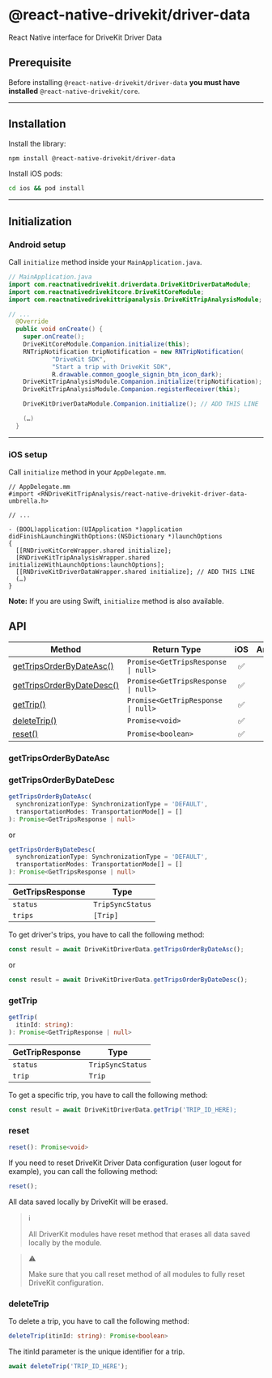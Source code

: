 # @react-native-drivekit/driver-data

React Native interface for DriveKit Driver Data

## Prerequisite

Before installing `@react-native-drivekit/driver-data` **you must have installed** `@react-native-drivekit/core`.

---

## Installation

Install the library:

```sh
npm install @react-native-drivekit/driver-data
```

Install iOS pods:

```sh
cd ios && pod install
```

---

## Initialization

### Android setup

Call `initialize` method inside your `MainApplication.java`.

```java
// MainApplication.java
import com.reactnativedrivekit.driverdata.DriveKitDriverDataModule;
import com.reactnativedrivekitcore.DriveKitCoreModule;
import com.reactnativedrivekittripanalysis.DriveKitTripAnalysisModule;

// ...
  @Override
  public void onCreate() {
    super.onCreate();
    DriveKitCoreModule.Companion.initialize(this);
    RNTripNotification tripNotification = new RNTripNotification(
            "DriveKit SDK",
            "Start a trip with DriveKit SDK",
            R.drawable.common_google_signin_btn_icon_dark);
    DriveKitTripAnalysisModule.Companion.initialize(tripNotification);
    DriveKitTripAnalysisModule.Companion.registerReceiver(this);

    DriveKitDriverDataModule.Companion.initialize(); // ADD THIS LINE

    (…)
  }
```
---

### iOS setup

Call `initialize` method in your `AppDelegate.mm`.

```objc
// AppDelegate.mm
#import <RNDriveKitTripAnalysis/react-native-drivekit-driver-data-umbrella.h>

// ...

- (BOOL)application:(UIApplication *)application didFinishLaunchingWithOptions:(NSDictionary *)launchOptions
{
  [[RNDriveKitCoreWrapper.shared initialize];
  [RNDriveKitTripAnalysisWrapper.shared initializeWithLaunchOptions:launchOptions];
  [[RNDriveKitDriverDataWrapper.shared initialize]; // ADD THIS LINE
  (…)
}
```

**Note:** If you are using Swift, `initialize` method is also available.



## API

| Method                                                     | Return Type                             | iOS | Android |
| ---------------------------------------------------------- | --------------------------------------- | :-: | :-----: |
| [getTripsOrderByDateAsc()](#gettripsorderbydateasc)        | `Promise<GetTripsResponse \| null>`     | ✅  |   ✅    |
| [getTripsOrderByDateDesc()](#gettripsorderbydatedesc)      | `Promise<GetTripsResponse \| null>`     | ✅  |   ✅    |
| [getTrip()](#gettrip)                                     | `Promise<GetTripResponse \| null>`      | ✅  |   ✅    |
| [deleteTrip()](#deletetrip)                                | `Promise<void>`                         | ✅  |   ✅    |
| [reset()](#reset)                                          | `Promise<boolean>`                      | ✅  |   ✅    |

### getTripsOrderByDateAsc
### getTripsOrderByDateDesc

```typescript
getTripsOrderByDateAsc(
  synchronizationType: SynchronizationType = 'DEFAULT',
  transportationModes: TransportationMode[] = []
): Promise<GetTripsResponse | null>
```
or
```typescript
getTripsOrderByDateDesc(
  synchronizationType: SynchronizationType = 'DEFAULT',
  transportationModes: TransportationMode[] = []
): Promise<GetTripsResponse | null>
```

| GetTripsResponse    | Type             |
| ------------------- | ---------------- |
| `status`            | `TripSyncStatus` |
| `trips`             | `[Trip]`         |

To get driver's trips, you have to call the following method:

```typescript
const result = await DriveKitDriverData.getTripsOrderByDateAsc();
```
or
```typescript
const result = await DriveKitDriverData.getTripsOrderByDateDesc();
```

### getTrip

```typescript
getTrip(
  itinId: string):
): Promise<GetTripResponse | null>
```

| GetTripResponse     | Type             |
| ------------------- | ---------------- |
| `status`            | `TripSyncStatus` |
| `trip`              | `Trip`           |

To get a specific trip, you have to call the following method:

```typescript
const result = await DriveKitDriverData.getTrip('TRIP_ID_HERE);
```


### reset

```typescript
reset(): Promise<void>
```

If you need to reset DriveKit Driver Data configuration (user logout for example), you can call the following method:

```typescript
reset();
```


All data saved locally by DriveKit will be erased.

> ℹ️
>
> All DriverKit modules have reset method that erases all data saved locally by the module.

> ⚠️
>
> Make sure that you call reset method of all modules to fully reset DriveKit configuration.

### deleteTrip

To delete a trip, you have to call the following method:

```typescript
deleteTrip(itinId: string): Promise<boolean>
```

The itinId parameter is the unique identifier for a trip.

```typescript
await deleteTrip('TRIP_ID_HERE');
```

